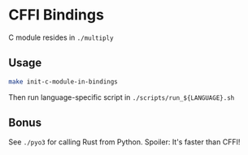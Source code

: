 # CFFI Bindings

C module resides in `./multiply`

## Usage
```bash
make init-c-module-in-bindings
```

Then run language-specific script in `./scripts/run_${LANGUAGE}.sh`


## Bonus

See `./pyo3` for calling Rust from Python. Spoiler: It's faster than CFFI!
